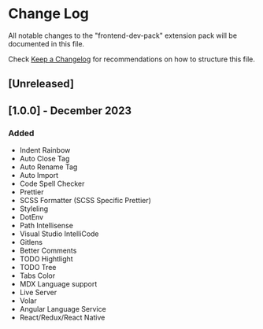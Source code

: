 # Change Log

All notable changes to the "frontend-dev-pack" extension pack will be documented in this file.

Check [Keep a Changelog](http://keepachangelog.com/) for recommendations on how to structure this file.

## [Unreleased]

## [1.0.0] - December 2023

### Added

- Indent Rainbow
- Auto Close Tag
- Auto Rename Tag
- Auto Import
- Code Spell Checker
- Prettier
- SCSS Formatter (SCSS Specific Prettier)
- Styleling
- DotEnv
- Path Intellisense
- Visual Studio IntelliCode
- Gitlens
- Better Comments
- TODO Hightlight
- TODO Tree
- Tabs Color
- MDX Language support
- Live Server
- Volar
- Angular Language Service
- React/Redux/React Native
